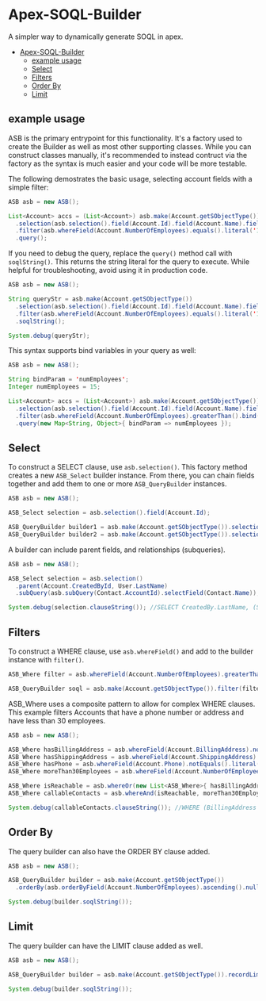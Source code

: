 # Apex-SOQL-Builder

A simpler way to dynamically generate SOQL in apex.

- [Apex-SOQL-Builder](#apex-soql-builder)
  - [example usage](#example-usage)
  - [Select](#select)
  - [Filters](#filters)
  - [Order By](#order-by)
  - [Limit](#limit)

## example usage

ASB is the primary entrypoint for this functionality. It's a factory used to create the Builder as well as most other supporting classes. While you can construct classes manually, it's recommended to instead contruct via the factory as the syntax is much easier and your code will be more testable.

The following demostrates the basic usage, selecting account fields with a simple filter:

```java
ASB asb = new ASB();

List<Account> accs = (List<Account>) asb.make(Account.getSObjectType())
  .selection(asb.selection().field(Account.Id).field(Account.Name).field(Account.NumberOfEmployees))
  .filter(asb.whereField(Account.NumberOfEmployees).equals().literal('10'))
  .query();
```

If you need to debug the query, replace the `query()` method call with `soqlString()`. This returns the string literal for the query to execute. While helpful for troubleshooting, avoid using it in production code.

```java
ASB asb = new ASB();

String queryStr = asb.make(Account.getSObjectType())
  .selection(asb.selection().field(Account.Id).field(Account.Name).field(Account.NumberOfEmployees))
  .filter(asb.whereField(Account.NumberOfEmployees).equals().literal('10'))
  .soqlString();

System.debug(queryStr);
```

This syntax supports bind variables in your query as well:

```java
ASB asb = new ASB();

String bindParam = 'numEmployees';
Integer numEmployees = 15;

List<Account> accs = (List<Account>) asb.make(Account.getSObjectType())
  .selection(asb.selection().field(Account.Id).field(Account.Name).field(Account.NumberOfEmployees))
  .filter(asb.whereField(Account.NumberOfEmployees).greaterThan().bind(bindParam))
  .query(new Map<String, Object>{ bindParam => numEmployees });
```

## Select

To construct a SELECT clause, use `asb.selection()`. This factory method creates a new `ASB_Select` builder instance. From there, you can chain fields together and add them to one or more `ASB_QueryBuilder` instances.

```java
ASB asb = new ASB();

ASB_Select selection = asb.selection().field(Account.Id);

ASB_QueryBuilder builder1 = asb.make(Account.getSObjectType()).selection(selection);
ASB_QueryBuilder builder2 = asb.make(Account.getSObjectType()).selection(selection);
```

A builder can include parent fields, and relationships (subqueries).

```java
ASB asb = new ASB();

ASB_Select selection = asb.selection()
  .parent(Account.CreatedById, User.LastName)
  .subQuery(asb.subQuery(Contact.AccountId).selectField(Contact.Name));

System.debug(selection.clauseString()); //SELECT CreatedBy.LastName, (SELECT Id, Name FROM Contacts)
```

## Filters

To construct a WHERE clause, use `asb.whereField()` and add to the builder instance with `filter()`.

```java
ASB_Where filter = asb.whereField(Account.NumberOfEmployees).greaterThan().literal('10');

ASB_QueryBuilder soql = asb.make(Account.getSObjectType()).filter(filter);
```

ASB_Where uses a composite pattern to allow for complex WHERE clauses. This example filters Accounts that have a phone number or address and have less than 30 employees.

```java
ASB asb = new ASB();

ASB_Where hasBillingAddress = asb.whereField(Account.BillingAddress).notEquals().literal('null');
ASB_Where hasShippingAddress = asb.whereField(Account.ShippingAddress).notEquals().literal('null');
ASB_Where hasPhone = asb.whereField(Account.Phone).notEquals().literal('null');
ASB_Where moreThan30Employees = asb.whereField(Account.NumberOfEmployees).lessThan().literal('30');

ASB_Where isReachable = asb.whereOr(new List<ASB_Where>{ hasBillingAddress, hasShippingAddress, hasPhone });
ASB_Where callableContacts = asb.whereAnd(isReachable, moreThan30Employees);

System.debug(callableContacts.clauseString()); //WHERE (BillingAddress != null OR ShippingAddress != null OR Phone != null) AND NumberOfEmployees > 30
```

## Order By

The query builder can also have the ORDER BY clause added.

```java
ASB asb = new ASB();

ASB_QueryBuilder builder = asb.make(Account.getSObjectType())
  .orderBy(asb.orderByField(Account.NumberOfEmployees).ascending().nullsFirst());

System.debug(builder.soqlString());
```

## Limit

The query builder can have the LIMIT clause added as well.

```java
ASB asb = new ASB();

ASB_QueryBuilder builder = asb.make(Account.getSObjectType()).recordLimit(10);

System.debug(builder.soqlString());
```
